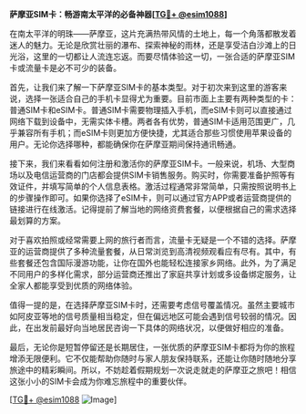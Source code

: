 **萨摩亚SIM卡：畅游南太平洋的必备神器[[TG💪+ @esim1088](https://t.me/s/esim1088)]**

在南太平洋的明珠——萨摩亚，这片充满热带风情的土地上，每一个角落都散发着迷人的魅力。无论是欣赏壮丽的瀑布、探索神秘的雨林，还是享受洁白沙滩上的日光浴，这里的一切都让人流连忘返。而要尽情体验这一切，一张合适的萨摩亚SIM卡或流量卡是必不可少的装备。

首先，让我们来了解一下萨摩亚SIM卡的基本类型。对于初次来到这里的游客来说，选择一张适合自己的手机卡显得尤为重要。目前市面上主要有两种类型的卡：普通SIM卡和eSIM卡。普通SIM卡需要物理插入手机，而eSIM卡则可以直接通过网络下载到设备中，无需实体卡槽。两者各有优势，普通SIM卡适用范围更广，几乎兼容所有手机；而eSIM卡则更加方便快捷，尤其适合那些习惯使用苹果设备的用户。无论你选择哪种，都能确保你在萨摩亚期间保持通讯畅通。

接下来，我们来看看如何注册和激活你的萨摩亚SIM卡。一般来说，机场、大型商场以及电信运营商的门店都会提供SIM卡销售服务。购买时，你需要准备护照等有效证件，并填写简单的个人信息表格。激活过程通常非常简单，只需按照说明书上的步骤操作即可。如果你选择了eSIM卡，则可以通过官方APP或者运营商提供的链接进行在线激活。记得提前了解当地的网络资费套餐，以便根据自己的需求选择最划算的方案。

对于喜欢拍照或经常需要上网的旅行者而言，流量卡无疑是一个不错的选择。萨摩亚的运营商提供了多种流量套餐，从日常浏览到高清视频观看应有尽有。其中，有些套餐还包含国际漫游功能，让你在国外也能轻松连接家乡网络。此外，为了满足不同用户的多样化需求，部分运营商还推出了家庭共享计划或多设备绑定服务，让全家人都能享受到优质的网络体验。

值得一提的是，在选择萨摩亚SIM卡时，还需要考虑信号覆盖情况。虽然主要城市如阿皮亚等地的信号质量相当稳定，但在偏远地区可能会遇到信号较弱的情况。因此，在出发前最好向当地居民咨询一下具体的网络状况，以便做好相应的准备。

最后，无论你是短暂停留还是长期居住，一张优质的萨摩亚SIM卡都将为你的旅程增添无限便利。它不仅能帮助你随时与家人朋友保持联系，还能让你随时随地分享旅途中的精彩瞬间。所以，不妨趁着假期规划一次说走就走的萨摩亚之旅吧！相信这张小小的SIM卡会成为你难忘旅程中的重要伙伴。

[[TG💪+ @esim1088](https://t.me/s/esim1088) ![Image](https://i.postimg.cc/4NQfJmqS/Snipaste-2025-05-13-00-14-12.png)]